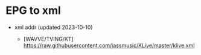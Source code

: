 # EPG to xml

* xml addr (updated 2023-10-10)

  - [WAVVE/TVING/KT]
    https://raw.githubusercontent.com/jassmusic/KLive/master/klive.xml

